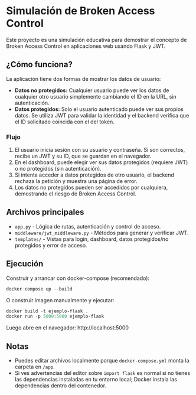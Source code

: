 
# Simulación de Broken Access Control

Este proyecto es una simulación educativa para demostrar el concepto de Broken Access Control en aplicaciones web usando Flask y JWT.

## ¿Cómo funciona?

La aplicación tiene dos formas de mostrar los datos de usuario:

- **Datos no protegidos:** Cualquier usuario puede ver los datos de cualquier otro usuario simplemente cambiando el ID en la URL, sin autenticación.
- **Datos protegidos:** Solo el usuario autenticado puede ver sus propios datos. Se utiliza JWT para validar la identidad y el backend verifica que el ID solicitado coincida con el del token.

### Flujo
1. El usuario inicia sesión con su usuario y contraseña. Si son correctos, recibe un JWT y su ID, que se guardan en el navegador.
2. En el dashboard, puede elegir ver sus datos protegidos (requiere JWT) o no protegidos (sin autenticación).
3. Si intenta acceder a datos protegidos de otro usuario, el backend rechaza la petición y muestra una página de error.
4. Los datos no protegidos pueden ser accedidos por cualquiera, demostrando el riesgo de Broken Access Control.

## Archivos principales

- `app.py` - Lógica de rutas, autenticación y control de acceso.
- `middleware/jwt_middleware.py` - Métodos para generar y verificar JWT.
- `templates/` - Vistas para login, dashboard, datos protegidos/no protegidos y error de acceso.

## Ejecución

Construir y arrancar con docker-compose (recomendado):
```powershell
docker compose up --build
```

O construir imagen manualmente y ejecutar:
```powershell
docker build -t ejemplo-flask .
docker run -p 5000:5000 ejemplo-flask
```

Luego abre en el navegador: http://localhost:5000

## Notas
- Puedes editar archivos localmente porque `docker-compose.yml` monta la carpeta en `/app`.
- Si ves advertencias del editor sobre `import flask` es normal si no tienes las dependencias instaladas en tu entorno local; Docker instala las dependencias dentro del contenedor.
